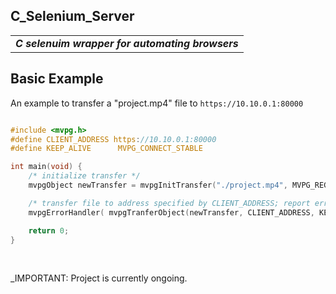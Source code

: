 ## C_Selenium_Server
<table><tr><td> <strong><em> C selenuim wrapper for automating browsers </em></strong> </td></tr></table>

## Basic Example
An example to transfer a "project.mp4" file to `https://10.10.0.1:80000`
```C

#include <mvpg.h>
#define CLIENT_ADDRESS https://10.10.0.1:80000
#define KEEP_ALIVE      MVPG_CONNECT_STABLE

int main(void) {
    /* initialize transfer */
    mvpgObject newTransfer = mvpgInitTransfer("./project.mp4", MVPG_REGULAR);

    /* transfer file to address specified by CLIENT_ADDRESS; report error if tranfer fails */
    mvpgErrorHandler( mvpgTranferObject(newTransfer, CLIENT_ADDRESS, KEEP_ALIVE), "failed to initiate transfer");

    return 0;
}
```
<br>

_IMPORTANT: Project is currently ongoing.

